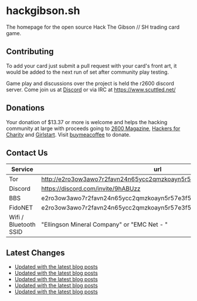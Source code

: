 # hackgibson.sh
The homepage for the open source Hack The Gibson // SH trading card game.


## Contributing

To add your card just submit a pull request with your card's front art, it would be added to the next run of set after community play testing.

Game play and discussions over the project is held the r2600 discord server. Come join us at [Discord](https://discord.com/invite/9hABUzz) or via IRC at https://www.scuttled.net/


## Donations

Your donation of $13.37 or more is welcome and helps the hacking community at large with proceeds going to [2600 Magazine](https://2600.com/), [Hackers for Charity](https://hackersforcharity.org) and [Girlstart](https://girlstart.org).  Visit [buymeacoffee](https://www.buymeacoffee.com/hackgibson.sh) to donate.


## Contact Us

Service | url
-|-
Tor | http://e2ro3ow3awo7r2favn24n65ycc2qmzkoayn5r57e3f56nvjwdcgg32ad.onion
Discord | https://discord.com/invite/9hABUzz
BBS | e2ro3ow3awo7r2favn24n65ycc2qmzkoayn5r57e3f56nvjwdcgg32ad.onion:23
FidoNET | e2ro3ow3awo7r2favn24n65ycc2qmzkoayn5r57e3f56nvjwdcgg32ad.onion:24554
Wifi / Bluetooth SSID | "Ellingson Mineral Company" or "EMC Net - <fidonet address>"

## Latest Changes
<!-- BLOG-POST-LIST:START -->
- [Updated with the latest blog posts](https://github.com/DFW2600/hackgibson.sh/commit/caf1a9819a9ae3725722542685cefb654ca8102f)
- [Updated with the latest blog posts](https://github.com/DFW2600/hackgibson.sh/commit/d6e2a97563819893fe833ea67e2c822d821d3170)
- [Updated with the latest blog posts](https://github.com/DFW2600/hackgibson.sh/commit/c143b35ba5163a4d8d6e63f13dc020c8bec870b3)
- [Updated with the latest blog posts](https://github.com/DFW2600/hackgibson.sh/commit/56f6ed25d9f84def5b29aaceeab2510decb03ae0)
- [Updated with the latest blog posts](https://github.com/DFW2600/hackgibson.sh/commit/26f80a9e3068a4d143d23d77400fb254fcf3709e)
<!-- BLOG-POST-LIST:END -->
